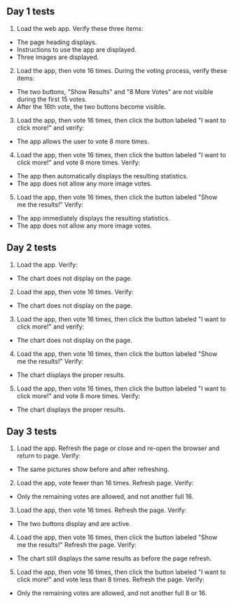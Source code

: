 ## Day 1 tests

1. Load the web app. Verify these three items:
  - The page heading displays.
  - Instructions to use the app are displayed.
  - Three images are displayed.
2. Load the app, then vote 16 times. During the voting process, verify these items:
  - The two buttons, "Show Results" and "8 More Votes" are not visible during the first 15 votes.
  - After the 16th vote, the two buttons become visible.
3. Load the app, then vote 16 times, then click the button labeled "I want to click more!" and verify:
  - The app allows the user to vote 8 more times.
4. Load the app, then vote 16 times, then click the button labeled "I want to click more!" and vote 8 more times. Verify:
  - The app then automatically displays the resulting statistics.
  - The app does not allow any more image votes.
5. Load the app, then vote 16 times, then click the button labeled "Show me the results!" Verify:
  - The app immediately displays the resulting statistics.
  - The app does not allow any more image votes.

## Day 2 tests

1. Load the app. Verify:
  - The chart does not display on the page.
2. Load the app, then vote 16 times. Verify:
  - The chart does not display on the page.
3. Load the app, then vote 16 times, then click the button labeled "I want to click more!" and verify:
  - The chart does not display on the page.
4. Load the app, then vote 16 times, then click the button labeled "Show me the results!" Verify:
  - The chart displays the proper results.
5. Load the app, then vote 16 times, then click the button labeled "I want to click more!" and vote 8 more times. Verify:
  - The chart displays the proper results.

## Day 3 tests


1. Load the app. Refresh the page or close and re-open the browser and return to page. Verify:
  - The same pictures show before and after refreshing.
2. Load the app, vote fewer than 16 times. Refresh page. Verify:
  - Only the remaining votes are allowed, and not another full 16.
3. Load the app, then vote 16 times. Refresh the page. Verify:
  - The two buttons display and are active.
4. Load the app, then vote 16 times, then click the button labeled "Show me the results!" Refresh the page. Verify:
  - The chart still displays the same results as before the page refresh.
5. Load the app, then vote 16 times, then click the button labeled "I want to click more!" and vote less than 8 times. Refresh the page. Verify:
  - Only the remaining votes are allowed, and not another full 8 or 16.
